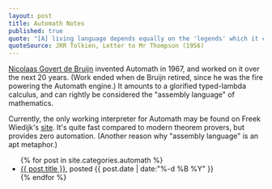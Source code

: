 ```yaml
---
layout: post
title: Automath Notes
published: true
quote: "[A] living language depends equally on the 'legends' which it conveys by tradition. … [Constructed languages] are dead, far deader than ancient unused languages, because their authors never invented any legends... "
quoteSource: JRR Tolkien, Letter to Mr Thompson (1956)
---
```


[Nicolaas Govert de Bruijn](https://en.wikipedia.org/wiki/Nicolaas_Govert_de_Bruijn)
invented Automath in 1967, and worked on it over the next 20
years. (Work ended when de Bruijn retired, since he was the fire
powering the Automath engine.) It amounts to a glorified typed-lambda
calculus, and can rightly be considered the "assembly language" of
mathematics.

Currently, the only working interpreter for Automath may be found on
Freek Wiedijk's
[site](http://www.cs.ru.nl/F.Wiedijk/aut/index.html). It's quite fast
compared to modern theorem provers, but provides zero
automation. (Another reason why "assembly language" is an apt metaphor.)

<ul>
{% for post in site.categories.automath %}
    <li>
      <a href="{{ post.url }}">{{ post.title }}</a>, posted {{ post.date | date:"%-d %B %Y" }}
    </li>
{% endfor %} 
</ul>
